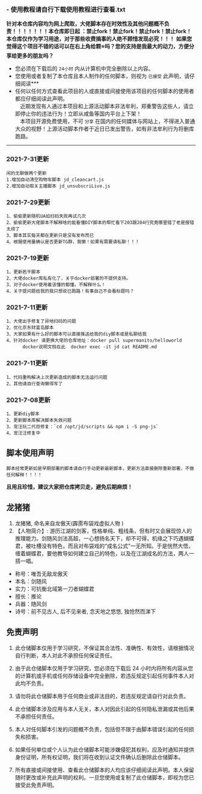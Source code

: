 ### -  **使用教程请自行下载使用教程进行查看.txt** 
 **针对本仓库内容均为网上爬取，大佬脚本存在时效性及其他问题概不负责！！！！！！！本仓库即日起 ：禁止fork！禁止fork！禁止fork！禁止fork！\
   本仓库仅作为学习用途，对于那些收费搞事的人绝不顾惜发现必究！！！** 
__如果您觉得这个项目不错的话可以在右上角给颗⭐吗？您的支持是我最大的动力，方便分享给更多的朋友吗？__
* 您必须在下载后的 `24小时` 内从计算机中完全删除以上内容。
* 您使用或者复制了本仓库且本人制作的任何脚本，则视为 `已接受` 此声明，请仔细阅读*** 
* 任何以任何方式查看此项目的人或直接或间接使用该项目的任何脚本的使用者都应仔细阅读此声明。\
ㅤ近期发现有人通过本项目和上源活动脚本非法牟利，郑重警告这些人，请立即停止你的违法行为！立即从咸鱼等国内平台上下架！\
ㅤ本项目开源免费使用，不可 `分享` 在国内的任何媒体与网站上，不得进入普通大众的视野！上源活动脚本作者于近日已发出警告，如有非法牟利行为将删库跑路。
***
###  **2021-7-31更新**
    闲的无聊做两个更新
    1.增加自动清空购物车脚本 jd_cleancart.js
    2.增加自动取关主播脚本 jd_unsubscriLive.js
###  **2021-7-29更新**
    1、偷偷更新随机UA如扫码失败再试几次
    2、偷偷更新大佬脚本不解释啥的能看懂DIY脚本的帮忙看下203跟204行究竟哪里错了老是报错太烦了
    3、脚本其实每天都在更新只是没有发布而已
    4、根据使用量确认是否更新TG群，我懒！如果有需要请私聊！！！
###  **2021-7-19更新**
    1、更新若干脚本
    2、大佬docker库私有化了，关于docker部署的不提供支持。
    3、对于docker使用着该懂的都懂。不解释什么！
    4、关于提问题给我的我只想说已跑路！有事自己不会看标题吗？
###  **2021-7-11更新**
    1、大佬出手修复了异地扫码的问题
    2、优化京东财富岛脚本
    3、大家如果有什么好的脚本可以直接推送给我的diy脚本或是私聊给我
    4、针对docker 请更换大佬的仓库地址：docker pull supermanito/helloworld
          docker说明文档在此  docker exec -it jd cat README.md

###  **2021-7-11更新**
    1、代码重构解决上次更新造成的脚本无法运行问题
    2、其他请自行查询懒得写了
###  **2021-7-08更新**
    1、更新diy脚本
    2、更新脚本库解决脚本失效问题
    3、宠汪玩二代目修复：`cd /opt/jd/scripts && npm i -S png-js`  
    4、宠汪汪修复中

## 脚本使用声明
    脚本经常更新如是早期部署的脚本请自行手动更新最新脚本，更新方法直接删除重新部署，不做任何解释！！！！
 **且用且珍惜，建议大家把仓库拷贝走，避免后期麻烦！** 
## 龙猪猪

1. 龙猪猪, 命名来自龙傲天(霹雳布袋戏虚拟人物
)
2. 【人物简介】: 游历江湖的剑客，性格单纯、粗线条，但有时又会展现惊人的推理能力。剑随风剑法高超，一心想扬名天下，却不可得，机缘之下巧遇蝴蝶君，被吐槽没有特色，而且对布袋戏的“成名公式”一无所知。于是恍然大悟，缠着蝴蝶君，要他教导如何建立自己的特色，以及在江湖成名的方法，两人一搭一唱。

* 称号：唯吾无敌龙傲天
* 本名：剑随风
* 实力：可抗衡北域第一刀者蝴蝶君
* 擅长：推论
* 兵器：随风剑
* 诗号：前不见古人, 后不见来者, 念天地之悠悠, 独怆然而涕下


## 免责声明

1. 此仓储脚本仅用于学习研究，不保证其合法性、准确性、有效性，请根据情况自行判断，本人对此不承担任何保证责任。

2. 由于此仓储脚本仅用于学习研究，您必须在下载后 24 小时内将所有内容从您的计算机或手机或任何存储设备中完全删除，若违反规定引起任何事件本人对此均不负责。

3. 请勿将此仓储脚本用于任何商业或非法目的，若违反规定请自行对此负责。

4. 此仓储脚本涉及应用与本人无关，本人对因此引起的任何隐私泄漏或其他后果不承担任何责任。

5. 本人对任何脚本引发的问题概不负责，包括但不限于由脚本错误引起的任何损失和损害。

6. 如果任何单位或个人认为此仓储脚本可能涉嫌侵犯其权利，应及时通知并提供身份证明，所有权证明，我们将在收到认证文件确认后删除此仓储脚本。

7. 所有直接或间接使用、查看此仓储脚本的人均应该仔细阅读此声明。本人保留随时更改或补充此声明的权利。一旦您使用或复制了此仓储脚本，即视为您已接受此免责声明。


